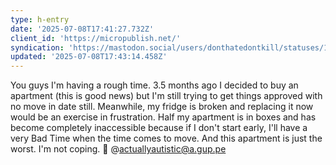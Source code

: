 ```yaml
---
type: h-entry
date: '2025-07-08T17:41:27.732Z'
client_id: 'https://micropublish.net/'
syndication: 'https://mastodon.social/users/donthatedontkill/statuses/114818848030558061'
updated: '2025-07-08T17:43:14.458Z'
---
```

You guys I'm having a rough time. 3.5 months ago I decided to buy an apartment (this is good news) but I'm still trying to get things approved with no move in date still. Meanwhile, my fridge is broken and replacing it now would be an exercise in frustration. Half my apartment is in boxes and has become completely inaccessible because if I don't start early, I'll have a very Bad Time when the time comes to move. And this apartment is just the worst. I'm not coping. 🥲
@actuallyautistic@a.gup.pe
